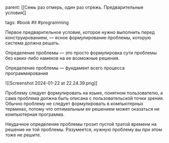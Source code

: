 parent: [[Семь раз отмерь, один раз отрежь. Предварительные условия]]

tags: #book #it #programming 

Первое предварительное условие, которое нужно выполнить перед конструированием, — ясное формулирование проблемы, которую система должна решать.

Определение проблемы — это просто формулировка сути проблемы без каких-либо намеков на ее возможные решения.

Определение проблемы — фундамент всего процесса программирования

![[Screenshot 2024-01-22 at 22.24.39.png]]

Проблему следует формулировать на языке, понятном пользователю, а сама проблема должна быть описана с пользовательской точки зрения. Обычно проблему не следует формулировать в компьютерных терминах, потому что оптимальным ее решением может оказаться не компьютерная программа.

Неудачное определение проблемы грозит пустой тратой времени на решение не той проблемы. Разумеется, нужную проблему вы при этом тоже не решите.

